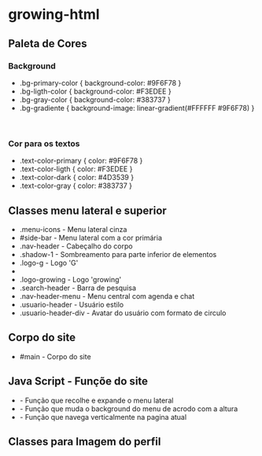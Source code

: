# growing-html



<h2>Paleta de Cores</h2>
<h3>Background</h3>
<ul>
    <li>.bg-primary-color { background-color: #9F6F78 }</li>
    <li>.bg-ligth-color { background-color: #F3EDEE }</li>
    <li>.bg-gray-color { background-color: #383737 }</li>
    <li>.bg-gradiente { background-image: linear-gradient(#FFFFFF #9F6F78) }</li>
</ul>
<br>
<h3>Cor para os textos</h3>
<ul>
    <li>.text-color-primary { color: #9F6F78 }</li>
    <li>.text-color-ligth { color: #F3EDEE }</li>
    <li>.text-color-dark { color: #4D3539 }</li>
    <li>.text-color-gray { color: #383737 }</li>
</ul>

<h2>Classes menu lateral e superior</h2>
<ul>
    <li>.menu-icons - Menu lateral cinza</li>
    <li>#side-bar - Menu lateral com a cor primária</li>
    <li>.nav-header - Cabeçalho do corpo</li>
    <li>.shadow-1 - Sombreamento para parte inferior de elementos</li>
    <li>.logo-g - Logo 'G'<li>
    <li>.logo-growing - Logo 'growing'</li>
    <li>.search-header - Barra de pesquisa</li>
    <li>.nav-header-menu - Menu central com agenda e chat</li>
    <li>.usuario-header - Usuário estilo</li>
    <li>.usuario-header-div - Avatar do usuário com formato de circulo</li>
</ul>

<h2>Corpo do site</h2>
<ul>
    <li>#main - Corpo do site</li>
</ul>

<h2>Java Script - Funçõe do site</h2>
<ul>
    <li><script src="js/side-menu.js"></script> - Função que recolhe e expande o menu lateral</li>
    <li><script src="js/nav-color.js"></script> - Função que muda o background do menu de acrodo com a altura</li>
    <li><script src="js/my-scroll.js"></script> - Função que navega verticalmente na pagina atual</li>
</ul>

<h2>Classes para Imagem do perfil</h2>